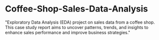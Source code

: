 # Coffee-Shop-Sales-Data-Analysis
"Exploratory Data Analysis (EDA) project on sales data from a coffee shop. This case study report aims to uncover patterns, trends, and insights to enhance sales performance and improve business strategies."
